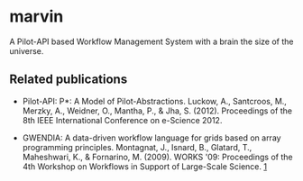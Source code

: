 marvin
======

A Pilot-API based Workflow Management System with a brain the size of the universe.

Related publications
--------------------

* Pilot-API:
P*: A Model of Pilot-Abstractions.
Luckow, A., Santcroos, M., Merzky, A., Weidner, O., Mantha, P., & Jha, S. (2012).
Proceedings of the 8th IEEE International Conference on e-Science 2012.


* GWENDIA:
A data-driven workflow language for grids based on array programming principles.
Montagnat, J., Isnard, B., Glatard, T., Maheshwari, K., & Fornarino, M. (2009).
WORKS '09: Proceedings of the 4th Workshop on Workflows in Support of Large-Scale Science. [1]

[1]: http://dl.acm.org/citation.cfm?id=1645171 "A data-driven workflow language for grids based on array programming principles"
